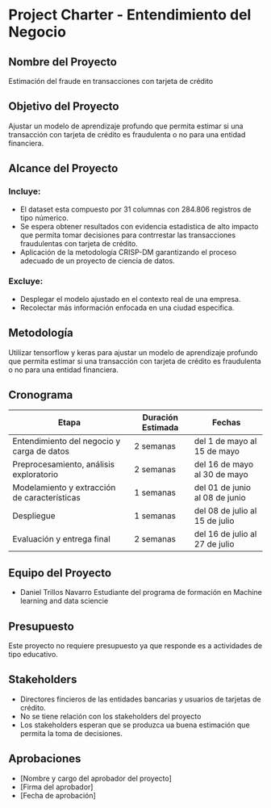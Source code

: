# Project Charter - Entendimiento del Negocio

## Nombre del Proyecto

Estimación del fraude en transacciones con tarjeta de crédito

## Objetivo del Proyecto

Ajustar un modelo de aprendizaje profundo que permita estimar si una transacción con tarjeta de crédito es fraudulenta o no para una entidad financiera.

## Alcance del Proyecto

### Incluye:

- El dataset esta compuesto por 31 columnas con 284.806 registros de tipo númerico.
- Se espera obtener resultados con evidencia estadistica de alto impacto que permita tomar decisiones para contrrestar las transacciones fraudulentas con tarjeta de crédito.
- Aplicación de la metodología CRISP-DM garantizando el proceso adecuado de un proyecto de ciencia de datos.

### Excluye:

- Desplegar el modelo ajustado en el contexto real de una empresa.
- Recolectar más información enfocada en una ciudad especifica. 

## Metodología

Utilizar tensorflow y keras para ajustar un modelo de aprendizaje profundo que permita estimar si una transacción con tarjeta de crédito es fraudulenta o no para una entidad financiera.

## Cronograma

| Etapa | Duración Estimada | Fechas |
|------|---------|-------|
| Entendimiento del negocio y carga de datos | 2 semanas | del 1 de mayo al 15 de mayo |
| Preprocesamiento, análisis exploratorio | 2 semanas | del 16 de mayo al 30 de mayo |
| Modelamiento y extracción de características | 1 semanas | del 01 de junio al 08 de junio |
| Despliegue | 1 semanas | del 08 de julio al 15 de julio |
| Evaluación y entrega final | 2 semanas | del 16 de julio al 27 de julio |

## Equipo del Proyecto

- Daniel Trillos Navarro
  Estudiante del programa de formación en Machine learning and data sciencie

## Presupuesto

Este proyecto no requiere presupuesto ya que responde es a actividades de tipo educativo.

## Stakeholders

- Directores fincieros de las entidades bancarias y usuarios de tarjetas de crédito.
- No se tiene relación con los stakeholders del proyecto
- Los stakeholders esperan que se produzca ua buena estimación que permita la toma de decisiones.

## Aprobaciones

- [Nombre y cargo del aprobador del proyecto]
- [Firma del aprobador]
- [Fecha de aprobación]
